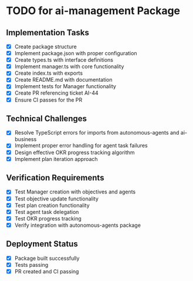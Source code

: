 # TODO for ai-management Package

## Implementation Tasks

- [x] Create package structure
- [x] Implement package.json with proper configuration
- [x] Create types.ts with interface definitions
- [x] Implement manager.ts with core functionality
- [x] Create index.ts with exports
- [x] Create README.md with documentation
- [x] Implement tests for Manager functionality
- [x] Create PR referencing ticket AI-44
- [x] Ensure CI passes for the PR

## Technical Challenges

- [x] Resolve TypeScript errors for imports from autonomous-agents and ai-business
- [x] Implement proper error handling for agent task failures
- [x] Design effective OKR progress tracking algorithm
- [x] Implement plan iteration approach

## Verification Requirements

- [x] Test Manager creation with objectives and agents
- [x] Test objective update functionality
- [x] Test plan creation functionality
- [x] Test agent task delegation
- [x] Test OKR progress tracking
- [x] Verify integration with autonomous-agents package

## Deployment Status

- [x] Package built successfully
- [x] Tests passing
- [x] PR created and CI passing
